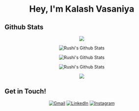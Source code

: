 <h1 align="center"> Hey, I'm Kalash Vasaniya </h1>

<h2> Github Stats </h2>
<div>
  <p align="center">
  <a href="https://github.com/ryo-ma/github-profile-trophy">
    <img align="center" margin="10" src="https://github-profile-trophy.vercel.app/?username=Rushijaviya&column=7&margin-w=15&margin-h=15&theme=darkhub&no-bg=true"/>
  </a>
  </p>
</div>

<p align="center"> <img  align="center" src="https://github-readme-stats.vercel.app/api?username=kalashvasaniya&&show_icons=true&hide_border=true&include_all_commits=true&hide_title=true&theme=tokyonight" alt="Rushi's Github Stats"></p> 

<p align="center"> <img align="center" src="https://github-readme-stats.vercel.app/api/top-langs/?username=kalashvasaniya&show_icons=true&layout=compact&hide_border=true&hide=CSS,HTML&hide_title=true&theme=tokyonight" alt="Rushi's Github Stats"></p> 

<p align="center"> <img align="center" src="https://github-readme-streak-stats.herokuapp.com/?user=kalashvasaniya&include_all_commits=true&count_private=true&hide_border=true&theme=tokyonight" alt="Rushi's Github Stats"></p> 

<!--
![visitor Count](https://visitor-badge.laobi.icu/badge?page_id=Rushijaviya.Rushijaviya)
-->

<p align="center"> <img src=https://visitor-badge.laobi.icu/badge?page_id=kalashvasaniya.kalashvasaniya> </p>
<h2> Get in Touch! </h2>
<p align="center">
<a href="mailto:kalashvasaniya@gmail.com" target="_blank"><img alt="Gmail" src="https://img.shields.io/badge/Gmail-D14836?style=for-the-badge&logo=gmail&logoColor=white" /></a>
<a href="https://www.linkedin.com/in/kalashvasaniya/" target="_blank"><img alt="LinkedIn" src="https://img.shields.io/badge/linkedin%20-%230077B5.svg?&style=for-the-badge&logo=linkedin&logoColor=white"/></a>
<a href="https://instagram.com/kalashvasaniya" target="_blank"><img alt="Instagram" src="https://img.shields.io/badge/Instagram-E4405F?style=for-the-badge&logo=instagram&logoColor=white" /></a>
</p>
